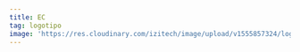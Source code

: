 ```yaml
---
title: EC
tag: logotipo
image: 'https://res.cloudinary.com/izitech/image/upload/v1555857324/logotipos/EC.png'
---
```


